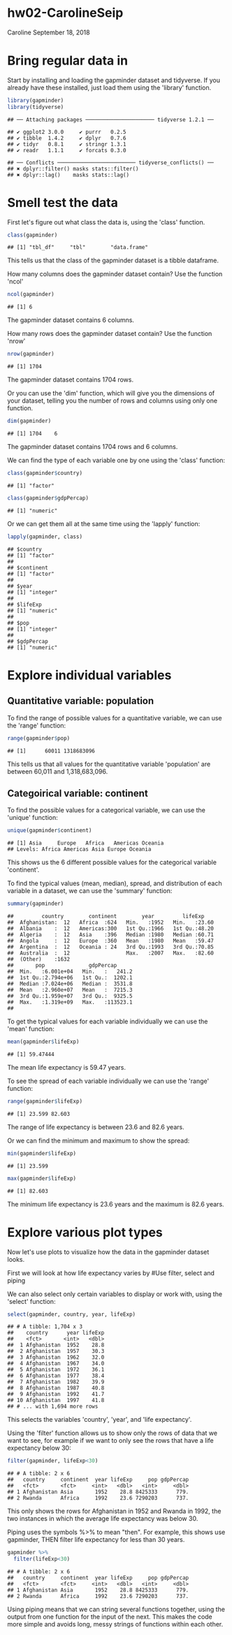 hw02-CarolineSeip
================
Caroline
September 18, 2018

Bring regular data in
=====================

Start by installing and loading the gapminder dataset and tidyverse. If you already have these installed, just load them using the 'library' function.

``` r
library(gapminder)
library(tidyverse)
```

    ## ── Attaching packages ────────────────────── tidyverse 1.2.1 ──

    ## ✔ ggplot2 3.0.0     ✔ purrr   0.2.5
    ## ✔ tibble  1.4.2     ✔ dplyr   0.7.6
    ## ✔ tidyr   0.8.1     ✔ stringr 1.3.1
    ## ✔ readr   1.1.1     ✔ forcats 0.3.0

    ## ── Conflicts ───────────────────────── tidyverse_conflicts() ──
    ## ✖ dplyr::filter() masks stats::filter()
    ## ✖ dplyr::lag()    masks stats::lag()

Smell test the data
===================

First let's figure out what class the data is, using the 'class' function.

``` r
class(gapminder)
```

    ## [1] "tbl_df"     "tbl"        "data.frame"

This tells us that the class of the gapminder dataset is a tibble dataframe.

How many columns does the gapminder dataset contain? Use the function 'ncol'

``` r
ncol(gapminder)
```

    ## [1] 6

The gapminder dataset contains 6 columns.

How many rows does the gapminder dataset contain? Use the function 'nrow'

``` r
nrow(gapminder)
```

    ## [1] 1704

The gapminder dataset contains 1704 rows.

Or you can use the 'dim' function, which will give you the dimensions of your dataset, telling you the number of rows and columns using only one function.

``` r
dim(gapminder)
```

    ## [1] 1704    6

The gapminder dataset contains 1704 rows and 6 columns.

We can find the type of each variable one by one using the 'class' function:

``` r
class(gapminder$country)
```

    ## [1] "factor"

``` r
class(gapminder$gdpPercap)
```

    ## [1] "numeric"

Or we can get them all at the same time using the 'lapply' function:

``` r
lapply(gapminder, class)
```

    ## $country
    ## [1] "factor"
    ## 
    ## $continent
    ## [1] "factor"
    ## 
    ## $year
    ## [1] "integer"
    ## 
    ## $lifeExp
    ## [1] "numeric"
    ## 
    ## $pop
    ## [1] "integer"
    ## 
    ## $gdpPercap
    ## [1] "numeric"

Explore individual variables
============================

Quantitative variable: population
---------------------------------

To find the range of possible values for a quantitative variable, we can use the 'range' function:

``` r
range(gapminder$pop)
```

    ## [1]      60011 1318683096

This tells us that all values for the quantitative variable 'population' are between 60,011 and 1,318,683,096.

Categoirical variable: continent
--------------------------------

To find the possible values for a categorical variable, we can use the 'unique' function:

``` r
unique(gapminder$continent)
```

    ## [1] Asia     Europe   Africa   Americas Oceania 
    ## Levels: Africa Americas Asia Europe Oceania

This shows us the 6 different possible values for the categorical variable 'continent'.

To find the typical values (mean, median), spread, and distribution of each variable in a dataset, we can use the 'summary' function:

``` r
summary(gapminder)
```

    ##         country        continent        year         lifeExp     
    ##  Afghanistan:  12   Africa  :624   Min.   :1952   Min.   :23.60  
    ##  Albania    :  12   Americas:300   1st Qu.:1966   1st Qu.:48.20  
    ##  Algeria    :  12   Asia    :396   Median :1980   Median :60.71  
    ##  Angola     :  12   Europe  :360   Mean   :1980   Mean   :59.47  
    ##  Argentina  :  12   Oceania : 24   3rd Qu.:1993   3rd Qu.:70.85  
    ##  Australia  :  12                  Max.   :2007   Max.   :82.60  
    ##  (Other)    :1632                                                
    ##       pop              gdpPercap       
    ##  Min.   :6.001e+04   Min.   :   241.2  
    ##  1st Qu.:2.794e+06   1st Qu.:  1202.1  
    ##  Median :7.024e+06   Median :  3531.8  
    ##  Mean   :2.960e+07   Mean   :  7215.3  
    ##  3rd Qu.:1.959e+07   3rd Qu.:  9325.5  
    ##  Max.   :1.319e+09   Max.   :113523.1  
    ## 

To get the typical values for each variable individually we can use the 'mean' function:

``` r
mean(gapminder$lifeExp)
```

    ## [1] 59.47444

The mean life expectancy is 59.47 years.

To see the spread of each variable individually we can use the 'range' function:

``` r
range(gapminder$lifeExp)
```

    ## [1] 23.599 82.603

The range of life expectancy is between 23.6 and 82.6 years.

Or we can find the minimum and maximum to show the spread:

``` r
min(gapminder$lifeExp)
```

    ## [1] 23.599

``` r
max(gapminder$lifeExp)
```

    ## [1] 82.603

The minimum life expectancy is 23.6 years and the maximum is 82.6 years.

Explore various plot types
==========================

Now let's use plots to visualize how the data in the gapminder dataset looks.

First we will look at how life expectancy varies by \#Use filter, select and piping

We can also select only certain variables to display or work with, using the 'select' function:

``` r
select(gapminder, country, year, lifeExp)
```

    ## # A tibble: 1,704 x 3
    ##    country      year lifeExp
    ##    <fct>       <int>   <dbl>
    ##  1 Afghanistan  1952    28.8
    ##  2 Afghanistan  1957    30.3
    ##  3 Afghanistan  1962    32.0
    ##  4 Afghanistan  1967    34.0
    ##  5 Afghanistan  1972    36.1
    ##  6 Afghanistan  1977    38.4
    ##  7 Afghanistan  1982    39.9
    ##  8 Afghanistan  1987    40.8
    ##  9 Afghanistan  1992    41.7
    ## 10 Afghanistan  1997    41.8
    ## # ... with 1,694 more rows

This selects the variables 'country', 'year', and 'life expectancy'.

Using the 'filter' function allows us to show only the rows of data that we want to see, for example if we want to only see the rows that have a life expectancy below 30:

``` r
filter(gapminder, lifeExp<30)
```

    ## # A tibble: 2 x 6
    ##   country     continent  year lifeExp     pop gdpPercap
    ##   <fct>       <fct>     <int>   <dbl>   <int>     <dbl>
    ## 1 Afghanistan Asia       1952    28.8 8425333      779.
    ## 2 Rwanda      Africa     1992    23.6 7290203      737.

This only shows the rows for Afghanistan in 1952 and Rwanda in 1992, the two instances in which the average life expectancy was below 30.

Piping uses the symbols %&gt;% to mean "then". For example, this shows use gapminder, THEN filter life expectancy for less than 30 years.

``` r
gapminder %>%
  filter(lifeExp<30)
```

    ## # A tibble: 2 x 6
    ##   country     continent  year lifeExp     pop gdpPercap
    ##   <fct>       <fct>     <int>   <dbl>   <int>     <dbl>
    ## 1 Afghanistan Asia       1952    28.8 8425333      779.
    ## 2 Rwanda      Africa     1992    23.6 7290203      737.

Using piping means that we can string several functions together, using the output from one function for the input of the next. This makes the code more simple and avoids long, messy strings of functions within each other.
